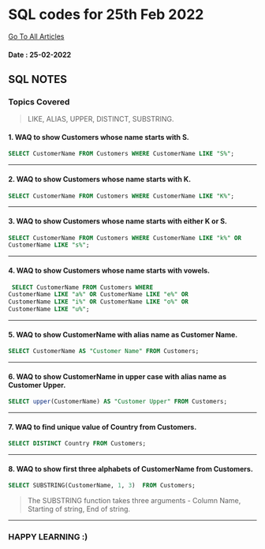 # SQL codes for 25th Feb 2022

[Go To All Articles](/sql-notes-2022)  

#### Date : 25-02-2022
## SQL NOTES  
### Topics Covered  
> LIKE,  ALIAS,  UPPER,  DISTINCT,   SUBSTRING.  

#### 1.   WAQ to show Customers whose name starts with S.  

```sql
SELECT CustomerName FROM Customers WHERE CustomerName LIKE "S%";  
```  
---
#### 2. WAQ to show Customers whose name starts with K.  

```sql  
SELECT CustomerName FROM Customers WHERE CustomerName LIKE "K%";  
```  
---
#### 3. WAQ to show Customers whose name starts with either K or S.  

```sql
SELECT CustomerName FROM Customers WHERE CustomerName LIKE "k%" OR
CustomerName LIKE "s%";
```  
---
#### 4. WAQ to show Customers whose name starts with vowels.
```sql
 SELECT CustomerName FROM Customers WHERE
CustomerName LIKE "a%" OR CustomerName LIKE "e%" OR
CustomerName LIKE "i%" OR CustomerName LIKE "o%" OR
CustomerName LIKE "u%";
```  
---
 
#### 5. WAQ to show CustomerName with alias name as Customer Name.  
```sql
SELECT CustomerName AS "Customer Name" FROM Customers;
```  
---
#### 6. WAQ to show CustomerName in upper case with alias name as Customer Upper.  
```sql
SELECT upper(CustomerName) AS "Customer Upper" FROM Customers;
```  
---
#### 7. WAQ to find unique value of Country from Customers.  
```sql
SELECT DISTINCT Country FROM Customers;  
```  
---
#### 8. WAQ to show first three alphabets of CustomerName from Customers.  
```sql  
SELECT SUBSTRING(CustomerName, 1, 3)  FROM Customers;  
```  
> The SUBSTRING function takes three arguments - Column Name, Starting of string, End of string.  

---  
### HAPPY LEARNING :)

